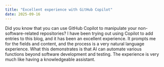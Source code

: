 ```yaml
---
title: "Excellent experience with GitHub Copilot"
date: 2025-09-16
---
```


Did you know that you can use GitHub Copilot to manipulate your non-software-related repositories?
I have been trying out using Copilot to add entries to this blog, and it has been an excellent experience.
It prompts me for the fields and content, and the process is a very natural language experience.
What this demonstrates is that AI can automate various functions beyond software development and testing.
The experience is very much like having a knowledgeable assistant.
